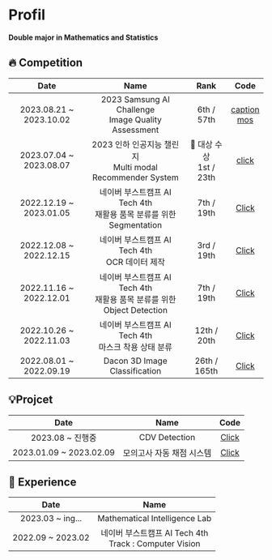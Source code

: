 # Profil
**Double major in Mathematics and Statistics**


## 🔥 Competition

|Date|Name|Rank|Code|
|:---:|:---:|:---:|:---:|
|2023.08.21 ~ 2023.10.02|2023 Samsung AI Challenge <br/> Image Quality Assessment|6th / 57th|[caption](https://github.com/GeonHyeock/Samsung-Image-Quality-Assessment-Captioning) <br/> [mos](https://github.com/lliee1/Samsung-Image-Quality-Assessment-Mos)|
|2023.07.04 ~ 2023.08.07|2023 인하 인공지능 챌린지 <br/> Multi modal Recommender System|🥇 대상 수상 <br> 1st / 23th|[click](https://github.com/GeonHyeock/Competition-Multi-modal-Recommender-System)|
|2022.12.19 ~ 2023.01.05|네이버 부스트캠프 AI Tech 4th <br/> 재활용 품목 분류를 위한 Segmentation|7th / 19th|[Click](https://github.com/boostcampaitech4lv23cv3/level2_semanticsegmentation_cv-level2-cv-14)|
|2022.12.08 ~ 2022.12.15|네이버 부스트캠프 AI Tech 4th <br/> OCR 데이터 제작|3rd / 19th|[Click](https://github.com/boostcampaitech4lv23cv3/level2_dataannotation_cv-level2-cv-14)|
|2022.11.16 ~ 2022.12.01|네이버 부스트캠프 AI Tech 4th <br/> 재활용 품목 분류를 위한 Object Detection|7th / 19th|[Click](https://github.com/boostcampaitech4lv23cv3/level2_objectdetection_cv-level2-cv-14)|
|2022.10.26 ~ 2022.11.03|네이버 부스트캠프 AI Tech 4th <br/> 마스크 착용 상태 분류|12th / 20th|[Click](https://github.com/boostcampaitech4cv2/level1_imageclassification_cv-level1-cv-08)|
|2022.08.01 ~ 2022.09.19|Dacon 3D Image Classification|26th / 165th|[Click](https://github.com/GeonHyeock/Dacon-3d-img-Classification)|

## 💡Projcet
|Date|Name|Code|
|:---:|:---:|:---:|
|2023.08 ~ 진행중|CDV Detection|[Click](https://github.com/GeonHyeock/MLOps-CDV-Detection-Model) |
|2023.01.09 ~ 2023.02.09|모의고사 자동 채점 시스템|[Click](https://github.com/boostcampaitech4lv23cv3/level3_productserving-level3-cv-14) |



## 📖 Experience
|Date|Name|
|:---:|:---:|
|2023.03 ~ ing...|Mathematical Intelligence Lab|
|2022.09 ~ 2023.02|네이버 부스트캠프 AI Tech 4th <br/> Track : Computer Vision|

